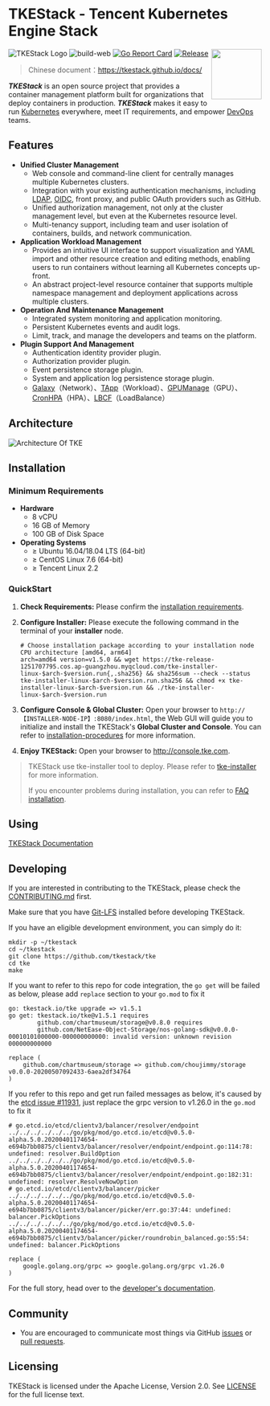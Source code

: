 # TKEStack - Tencent Kubernetes Engine Stack


<img align="right" width="100px" src="https://avatars0.githubusercontent.com/u/57258287?s=200&v=4">

![TKEStack Logo](https://github.com/tkestack/tke/workflows/build/badge.svg?branch=master)
![build-web](https://github.com/tkestack/tke/workflows/build-web/badge.svg)
[![Go Report Card](https://goreportcard.com/badge/tkestack.io/tke)](https://goreportcard.com/report/tkestack.io/tke)
[![Release](https://img.shields.io/github/release/tkestack/tke.svg?style=flat-square)](https://github.com/tkestack/tke/releases)

> Chinese document：https://tkestack.github.io/docs/

***TKEStack*** is an open source project that provides a container management platform built for organizations that deploy containers in production. ***TKEStack*** makes it easy to run [Kubernetes](https://github.com/kubernetes/kubernetes) everywhere, meet IT requirements, and empower [DevOps](https://en.wikipedia.org/wiki/DevOps) teams.

## Features

* **Unified Cluster Management**
  * Web console and command-line client for centrally manages multiple Kubernetes clusters.
  * Integration with your existing authentication mechanisms, including [LDAP](https://en.wikipedia.org/wiki/Lightweight_Directory_Access_Protocol), [OIDC](https://en.wikipedia.org/wiki/OpenID_Connect), front proxy, and public OAuth providers such as GitHub.
  * Unified authorization management, not only at the cluster management level, but even at the Kubernetes resource level.
  * Multi-tenancy support, including team and user isolation of containers, builds, and network communication.
* **Application Workload Management**
  * Provides an intuitive UI interface to support visualization and YAML import and other resource creation and editing methods, enabling users to run containers without learning all Kubernetes concepts up-front.
  * An abstract project-level resource container that supports multiple namespace management and deployment applications across multiple clusters.
* **Operation And Maintenance Management**
  * Integrated system monitoring and application monitoring.
  * Persistent Kubernetes events and audit logs.
  * Limit, track, and manage the developers and teams on the platform.
* **Plugin Support And Management**
  * Authentication identity provider plugin.
  * Authorization provider plugin.
  * Event persistence storage plugin.
  * System and application log persistence storage plugin.
  * [Galaxy](https://github.com/tkestack/galaxy)（Network）、[TApp](https://github.com/tkestack/tapp)（Workload）、[GPUManage](https://github.com/tkestack/gpu-manager)（GPU）、[CronHPA](https://github.com/tkestack/cron-hpa)（HPA）、[LBCF](https://github.com/tkestack/lb-controlling-framework)（LoadBalance）

## Architecture

![Architecture Of TKE](docs/images/TKEStackHighLevelArchitecture@2x.png)

## Installation

### Minimum Requirements

* **Hardware**
  * 8 vCPU
  * 16 GB of Memory
  * 100 GB of Disk Space
* **Operating Systems**
  * ≥ Ubuntu 16.04/18.04  LTS (64-bit)
  * ≥ CentOS Linux 7.6 (64-bit)
  * ≥ Tencent Linux 2.2

### QuickStart

1. **Check Requirements:**  Please confirm the [installation requirements](docs/guide/zh-CN/installation/installation-requirement.md).

2. **Configure Installer:**  Please execute the following command in the terminal of your **installer** node.

   ```shell
   # Choose installation package according to your installation node CPU architecture [amd64, arm64]
   arch=amd64 version=v1.5.0 && wget https://tke-release-1251707795.cos.ap-guangzhou.myqcloud.com/tke-installer-linux-$arch-$version.run{,.sha256} && sha256sum --check --status tke-installer-linux-$arch-$version.run.sha256 && chmod +x tke-installer-linux-$arch-$version.run && ./tke-installer-linux-$arch-$version.run
   ```

3. **Configure Console & Global Cluster:**  Open your browser to `http://【INSTALLER-NODE-IP】:8080/index.html`, the Web GUI will guide you to initialize and install the TKEStack's **Global Cluster and Console**. You can refer to [installation-procedures](docs/guide/zh-CN/installation/installation-procedures.md) for more information.
4. **Enjoy TKEStack:**  Open your browser to http://console.tke.com.

> TKEStack use tke-installer tool to deploy. Please refer to [tke-installer](docs/user/tke-installer/introduction.md) for more information.
>
> If you encounter problems during installation, you can refer to [FAQ installation](docs/guide/zh-CN/FAQ/Installation).


## Using

[TKEStack Documentation ](https://tkestack.github.io/docs/)

## Developing

If you are interested in contributing to the TKEStack, please check the [CONTRIBUTING.md](CONTRIBUTING.md) first.

Make sure that you have [Git-LFS](https://github.com/git-lfs/git-lfs) installed before developing TKEStack.

If you have an eligible development environment, you can simply do it:

```shell
mkdir -p ~/tkestack
cd ~/tkestack
git clone https://github.com/tkestack/tke
cd tke
make
```

If you want to refer to this repo for code integration, the `go get` will be failed as below, please add `replace` section to your `go.mod` to fix it

```
go: tkestack.io/tke upgrade => v1.5.1
go get: tkestack.io/tke@v1.5.1 requires
        github.com/chartmuseum/storage@v0.8.0 requires
        github.com/NetEase-Object-Storage/nos-golang-sdk@v0.0.0-00010101000000-000000000000: invalid version: unknown revision 000000000000
```

```
replace (
	github.com/chartmuseum/storage => github.com/choujimmy/storage v0.0.0-20200507092433-6aea2df34764
)

```

If you refer to this repo and get run failed messages as below, it's caused by the [etcd issue #11931](https://github.com/etcd-io/etcd/issues/11931), just replace the grpc version to v1.26.0 in the `go.mod` to fix it
```
# go.etcd.io/etcd/clientv3/balancer/resolver/endpoint
../../../../../../go/pkg/mod/go.etcd.io/etcd@v0.5.0-alpha.5.0.20200401174654-e694b7bb0875/clientv3/balancer/resolver/endpoint/endpoint.go:114:78: undefined: resolver.BuildOption
../../../../../../go/pkg/mod/go.etcd.io/etcd@v0.5.0-alpha.5.0.20200401174654-e694b7bb0875/clientv3/balancer/resolver/endpoint/endpoint.go:182:31: undefined: resolver.ResolveNowOption
# go.etcd.io/etcd/clientv3/balancer/picker
../../../../../../go/pkg/mod/go.etcd.io/etcd@v0.5.0-alpha.5.0.20200401174654-e694b7bb0875/clientv3/balancer/picker/err.go:37:44: undefined: balancer.PickOptions
../../../../../../go/pkg/mod/go.etcd.io/etcd@v0.5.0-alpha.5.0.20200401174654-e694b7bb0875/clientv3/balancer/picker/roundrobin_balanced.go:55:54: undefined: balancer.PickOptions
```

```
replace (
	google.golang.org/grpc => google.golang.org/grpc v1.26.0
)

```

For the full story, head over to the [developer's documentation](docs/devel/development.md).

## Community

* You are encouraged to communicate most things via GitHub [issues](https://github.com/tkestack/tke/issues/new/choose) or [pull requests](https://github.com/tkestack/tke/pulls).

## Licensing

TKEStack is licensed under the Apache License, Version 2.0. See [LICENSE](LICENSE) for the full license text.


